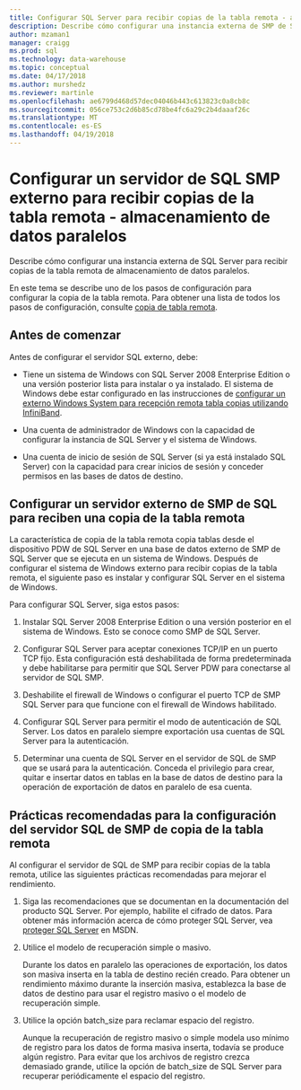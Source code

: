 ```yaml
---
title: Configurar SQL Server para recibir copias de la tabla remota - almacenamiento de datos paralelos | Documentos de Microsoft
description: Describe cómo configurar una instancia externa de SMP de SQL Server para recibir copias de la tabla remota de almacenamiento de datos paralelos.
author: mzaman1
manager: craigg
ms.prod: sql
ms.technology: data-warehouse
ms.topic: conceptual
ms.date: 04/17/2018
ms.author: murshedz
ms.reviewer: martinle
ms.openlocfilehash: ae6799d468d57dec04046b443c613823c0a8cb8c
ms.sourcegitcommit: 056ce753c2d6b85cd78be4fc6a29c2b4daaaf26c
ms.translationtype: MT
ms.contentlocale: es-ES
ms.lasthandoff: 04/19/2018
---
```

# <a name="configure-an-external-smp-sql-server-to-receive-remote-table-copies---parallel-data-warehouse"></a>Configurar un servidor de SQL SMP externo para recibir copias de la tabla remota - almacenamiento de datos paralelos
Describe cómo configurar una instancia externa de SQL Server para recibir copias de la tabla remota de almacenamiento de datos paralelos.  

En este tema se describe uno de los pasos de configuración para configurar la copia de la tabla remota. Para obtener una lista de todos los pasos de configuración, consulte [copia de tabla remota](remote-table-copy.md).  
  
## <a name="before-you-begin"></a>Antes de comenzar  
Antes de configurar el servidor SQL externo, debe:  
  
-   Tiene un sistema de Windows con SQL Server 2008 Enterprise Edition o una versión posterior lista para instalar o ya instalado. El sistema de Windows debe estar configurado en las instrucciones de [configurar un externo Windows System para recepción remota tabla copias utilizando InfiniBand](configure-an-external-windows-system-to-receive-remote-table-copies-using-infiniband.md).  
  
-   Una cuenta de administrador de Windows con la capacidad de configurar la instancia de SQL Server y el sistema de Windows.  
  
-   Una cuenta de inicio de sesión de SQL Server (si ya está instalado SQL Server) con la capacidad para crear inicios de sesión y conceder permisos en las bases de datos de destino.  
  
## <a name="HowToSQLServer"></a>Configurar un servidor externo de SMP de SQL para reciben una copia de la tabla remota  
La característica de copia de la tabla remota copia tablas desde el dispositivo PDW de SQL Server en una base de datos externo de SMP de SQL Server que se ejecuta en un sistema de Windows. Después de configurar el sistema de Windows externo para recibir copias de la tabla remota, el siguiente paso es instalar y configurar SQL Server en el sistema de Windows.  
  
Para configurar SQL Server, siga estos pasos:  
  
1.  Instalar SQL Server 2008 Enterprise Edition o una versión posterior en el sistema de Windows. Esto se conoce como SMP de SQL Server.  
  
2.  Configurar SQL Server para aceptar conexiones TCP/IP en un puerto TCP fijo. Esta configuración está deshabilitada de forma predeterminada y debe habilitarse para permitir que SQL Server PDW para conectarse al servidor de SQL SMP.  
  
3.  Deshabilite el firewall de Windows o configurar el puerto TCP de SMP SQL Server para que funcione con el firewall de Windows habilitado.  
  
4.  Configurar SQL Server para permitir el modo de autenticación de SQL Server. Los datos en paralelo siempre exportación usa cuentas de SQL Server para la autenticación.  
  
5.  Determinar una cuenta de SQL Server en el servidor de SQL de SMP que se usará para la autenticación. Conceda el privilegio para crear, quitar e insertar datos en tablas en la base de datos de destino para la operación de exportación de datos en paralelo de esa cuenta.  
  
## <a name="BPSQLConfig"></a>Prácticas recomendadas para la configuración del servidor SQL de SMP de copia de la tabla remota  
Al configurar el servidor de SQL de SMP para recibir copias de la tabla remota, utilice las siguientes prácticas recomendadas para mejorar el rendimiento.  
  
1.  Siga las recomendaciones que se documentan en la documentación del producto SQL Server. Por ejemplo, habilite el cifrado de datos. Para obtener más información acerca de cómo proteger SQL Server, vea [proteger SQL Server](../relational-databases/security/securing-sql-server.md) en MSDN.  
  
2.  Utilice el modelo de recuperación simple o masivo.  
  
    Durante los datos en paralelo las operaciones de exportación, los datos son masiva inserta en la tabla de destino recién creado. Para obtener un rendimiento máximo durante la inserción masiva, establezca la base de datos de destino para usar el registro masivo o el modelo de recuperación simple.  
  
3.  Utilice la opción batch_size para reclamar espacio del registro.  
  
    Aunque la recuperación de registro masivo o simple modela uso mínimo de registro para los datos de forma masiva inserta, todavía se produce algún registro. Para evitar que los archivos de registro crezca demasiado grande, utilice la opción de batch_size de SQL Server para recuperar periódicamente el espacio del registro.  
  
<!-- MISSING LINKS 
## See Also  
[Common Metadata Query Examples &#40;SQL Server PDW&#41;](../sqlpdw/common-metadata-query-examples-sql-server-pdw.md)  
-->
  
